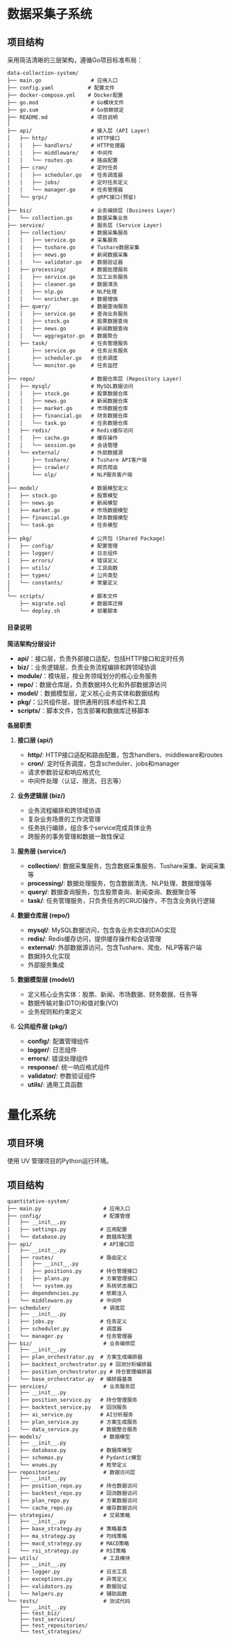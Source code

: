 # 数据采集子系统

## 项目结构

采用简洁清晰的三层架构，遵循Go项目标准布局：

```
data-collection-system/
├── main.go                # 应用入口
├── config.yaml           # 配置文件
├── docker-compose.yml    # Docker配置
├── go.mod                 # Go模块文件
├── go.sum                 # Go依赖锁定
├── README.md              # 项目说明
│
├── api/                   # 接入层 (API Layer)
│   ├── http/              # HTTP接口
│   │   ├── handlers/      # HTTP处理器
│   │   ├── middleware/    # 中间件
│   │   └── routes.go      # 路由配置
│   ├── cron/              # 定时任务
│   │   ├── scheduler.go   # 任务调度器
│   │   ├── jobs/          # 定时任务定义
│   │   └── manager.go     # 任务管理器
│   └── grpc/              # gRPC接口(预留)
│
├── biz/                   # 业务编排层 (Business Layer)
│   └── collection.go      # 数据采集业务
├── service/               # 服务层 (Service Layer)
│   ├── collection/        # 数据采集服务
│   │   ├── service.go     # 采集服务
│   │   ├── tushare.go     # Tushare数据采集
│   │   ├── news.go        # 新闻数据采集
│   │   └── validator.go   # 数据验证器
│   ├── processing/        # 数据处理服务
│   │   ├── service.go     # 加工业务服务
│   │   ├── cleaner.go     # 数据清洗
│   │   ├── nlp.go         # NLP处理
│   │   └── enricher.go    # 数据增强
│   ├── query/             # 数据查询服务
│   │   ├── service.go     # 查询业务服务
│   │   ├── stock.go       # 股票数据查询
│   │   ├── news.go        # 新闻数据查询
│   │   └── aggregator.go  # 数据聚合
│   ├── task/              # 任务管理服务
│       ├── service.go     # 任务业务服务
│       ├── scheduler.go   # 任务调度
│       └── monitor.go     # 任务监控
│
├── repo/                  # 数据仓库层 (Repository Layer)
│   ├── mysql/             # MySQL数据访问
│   │   ├── stock.go       # 股票数据仓库
│   │   ├── news.go        # 新闻数据仓库
│   │   ├── market.go      # 市场数据仓库
│   │   ├── financial.go   # 财务数据仓库
│   │   └── task.go        # 任务数据仓库
│   ├── redis/             # Redis缓存访问
│   │   ├── cache.go       # 缓存操作
│   │   └── session.go     # 会话管理
│   └── external/          # 外部数据源
│       ├── tushare/       # Tushare API客户端
│       ├── crawler/       # 网页爬虫
│       └── nlp/           # NLP服务客户端
│
├── model/                 # 数据模型定义
│   ├── stock.go           # 股票模型
│   ├── news.go            # 新闻模型
│   ├── market.go          # 市场数据模型
│   ├── financial.go       # 财务数据模型
│   └── task.go            # 任务模型
│
├── pkg/                   # 公共包 (Shared Package)
│   ├── config/            # 配置管理
│   ├── logger/            # 日志组件
│   ├── errors/            # 错误定义
│   ├── utils/             # 工具函数
│   ├── types/             # 公共类型
│   └── constants/         # 常量定义
│
└── scripts/               # 脚本文件
    ├── migrate.sql        # 数据库迁移
    └── deploy.sh          # 部署脚本
```

#### 目录说明

**简洁架构分层设计**

* **api/**：接口层，负责外部接口适配，包括HTTP接口和定时任务
* **biz/**：业务逻辑层，负责业务流程编排和跨领域协调
* **module/**：模块层，按业务领域划分的核心业务服务
* **repo/**：数据仓库层，负责数据持久化和外部数据源访问
* **model/**：数据模型层，定义核心业务实体和数据结构
* **pkg/**：公共组件层，提供通用的技术组件和工具
* **scripts/**：脚本文件，包含部署和数据库迁移脚本

**各层职责**

1. **接口层 (api/)**
   - **http/**: HTTP接口适配和路由配置，包含handlers、middleware和routes
   - **cron/**: 定时任务调度，包含scheduler、jobs和manager
   - 请求参数验证和响应格式化
   - 中间件处理（认证、限流、日志等）

2. **业务逻辑层 (biz/)**
   - 业务流程编排和跨领域协调
   - 复杂业务场景的工作流管理
   - 任务执行编排，组合多个service完成具体业务
   - 跨服务的事务管理和数据一致性保证

3. **服务层 (service/)**
   - **collection/**: 数据采集服务，包含数据采集服务、Tushare采集、新闻采集等
   - **processing/**: 数据处理服务，包含数据清洗、NLP处理、数据增强等
   - **query/**: 数据查询服务，包含股票查询、新闻查询、数据聚合等
   - **task/**: 任务管理服务，只负责任务的CRUD操作，不包含业务执行逻辑

4. **数据仓库层 (repo/)**
   - **mysql/**: MySQL数据访问，包含各业务实体的DAO实现
   - **redis/**: Redis缓存访问，提供缓存操作和会话管理
   - **external/**: 外部数据源访问，包含Tushare、爬虫、NLP等客户端
   - 数据持久化实现
   - 外部服务集成

5. **数据模型层 (model/)**
   - 定义核心业务实体：股票、新闻、市场数据、财务数据、任务等
   - 数据传输对象(DTO)和值对象(VO)
   - 业务规则和约束定义

6. **公共组件层 (pkg/)**
   - **config/**: 配置管理组件
   - **logger/**: 日志组件
   - **errors/**: 错误处理组件
   - **response/**: 统一响应格式组件
   - **validator/**: 参数验证组件
   - **utils/**: 通用工具函数








# 量化系统

## 项目环境

使用 UV 管理项目的Python运行环境。

## 项目结构

```
quantitative-system/
├── main.py                    # 应用入口
├── config/                    # 配置管理
│   ├── __init__.py
│   ├── settings.py           # 应用配置
│   └── database.py           # 数据库配置
├── api/                       # API接口层
│   ├── __init__.py
│   ├── routes/               # 路由定义
│   │   ├── __init__.py
│   │   ├── positions.py      # 持仓管理接口
│   │   ├── plans.py          # 方案管理接口
│   │   └── system.py         # 系统状态接口
│   ├── dependencies.py       # 依赖注入
│   └── middleware.py         # 中间件
├── scheduler/                 # 调度层
│   ├── __init__.py
│   ├── jobs.py               # 任务定义
│   ├── scheduler.py          # 调度器
│   └── manager.py            # 任务管理器
├── biz/                       # 业务编排层
│   ├── __init__.py
│   ├── plan_orchestrator.py  # 方案生成编排器
│   ├── backtest_orchestrator.py # 回测分析编排器
│   ├── position_orchestrator.py # 持仓管理编排器
│   └── base_orchestrator.py  # 编排器基类
├── services/                  # 业务服务层
│   ├── __init__.py
│   ├── position_service.py   # 持仓管理服务
│   ├── backtest_service.py   # 回测服务
│   ├── ai_service.py         # AI分析服务
│   ├── plan_service.py       # 方案生成服务
│   └── data_service.py       # 数据整合服务
├── models/                    # 数据模型
│   ├── __init__.py
│   ├── database.py           # 数据库模型
│   ├── schemas.py            # Pydantic模型
│   └── enums.py              # 枚举定义
├── repositories/              # 数据访问层
│   ├── __init__.py
│   ├── position_repo.py      # 持仓数据访问
│   ├── backtest_repo.py      # 回测数据访问
│   ├── plan_repo.py          # 方案数据访问
│   └── cache_repo.py         # 缓存数据访问
├── strategies/                # 交易策略
│   ├── __init__.py
│   ├── base_strategy.py      # 策略基类
│   ├── ma_strategy.py        # 均线策略
│   ├── macd_strategy.py      # MACD策略
│   └── rsi_strategy.py       # RSI策略
├── utils/                     # 工具模块
│   ├── __init__.py
│   ├── logger.py             # 日志工具
│   ├── exceptions.py         # 异常定义
│   ├── validators.py         # 数据验证
│   └── helpers.py            # 辅助函数
└── tests/                     # 测试代码
    ├── __init__.py
    ├── test_biz/
    ├── test_services/
    ├── test_repositories/
    └── test_strategies/
```